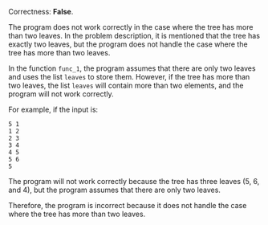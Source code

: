 Correctness: **False**.

The program does not work correctly in the case where the tree has more than two leaves. In the problem description, it is mentioned that the tree has exactly two leaves, but the program does not handle the case where the tree has more than two leaves. 

In the function `func_1`, the program assumes that there are only two leaves and uses the list `leaves` to store them. However, if the tree has more than two leaves, the list `leaves` will contain more than two elements, and the program will not work correctly.

For example, if the input is:

```
5 1
1 2
2 3
3 4
4 5
5 6
5
```

The program will not work correctly because the tree has three leaves (5, 6, and 4), but the program assumes that there are only two leaves.

Therefore, the program is incorrect because it does not handle the case where the tree has more than two leaves.